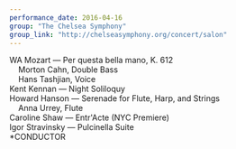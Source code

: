 ```yaml
---
performance_date: 2016-04-16
group: "The Chelsea Symphony"
group_link: "http://chelseasymphony.org/concert/salon"
---
```

WA Mozart — Per questa bella mano, K. 612<br/>
&nbsp;&nbsp;&nbsp;&nbsp;Morton Cahn, Double Bass<br/>
&nbsp;&nbsp;&nbsp;&nbsp;Hans Tashjian, Voice<br/>
Kent Kennan — Night Soliloquy<br/>
Howard Hanson — Serenade for Flute, Harp, and Strings<br/>
&nbsp;&nbsp;&nbsp;&nbsp;Anna Urrey, Flute<br/>
Caroline Shaw — Entr'Acte (NYC Premiere)<br/>
Igor Stravinsky — Pulcinella Suite<br/>
*CONDUCTOR
